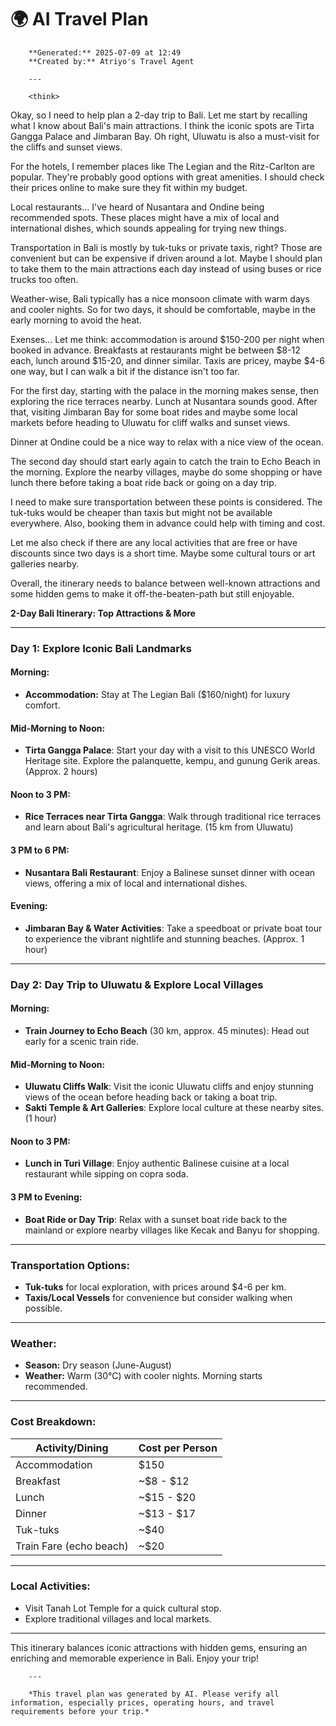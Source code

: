 # 🌍 AI Travel Plan

        **Generated:** 2025-07-09 at 12:49  
        **Created by:** Atriyo's Travel Agent
        
        ---
        
        <think>
Okay, so I need to help plan a 2-day trip to Bali. Let me start by recalling what I know about Bali's main attractions. I think the iconic spots are Tirta Gangga Palace and Jimbaran Bay. Oh right, Uluwatu is also a must-visit for the cliffs and sunset views.

For the hotels, I remember places like The Legian and the Ritz-Carlton are popular. They're probably good options with great amenities. I should check their prices online to make sure they fit within my budget.

Local restaurants... I've heard of Nusantara and Ondine being recommended spots. These places might have a mix of local and international dishes, which sounds appealing for trying new things.

Transportation in Bali is mostly by tuk-tuks or private taxis, right? Those are convenient but can be expensive if driven around a lot. Maybe I should plan to take them to the main attractions each day instead of using buses or rice trucks too often.

Weather-wise, Bali typically has a nice monsoon climate with warm days and cooler nights. So for two days, it should be comfortable, maybe in the early morning to avoid the heat.

Exenses... Let me think: accommodation is around $150-200 per night when booked in advance. Breakfasts at restaurants might be between $8-12 each, lunch around $15-20, and dinner similar. Taxis are pricey, maybe $4-6 one way, but I can walk a bit if the distance isn't too far.

For the first day, starting with the palace in the morning makes sense, then exploring the rice terraces nearby. Lunch at Nusantara sounds good. After that, visiting Jimbaran Bay for some boat rides and maybe some local markets before heading to Uluwatu for cliff walks and sunset views.

Dinner at Ondine could be a nice way to relax with a nice view of the ocean. 

The second day should start early again to catch the train to Echo Beach in the morning. Explore the nearby villages, maybe do some shopping or have lunch there before taking a boat ride back or going on a day trip.

I need to make sure transportation between these points is considered. The tuk-tuks would be cheaper than taxis but might not be available everywhere. Also, booking them in advance could help with timing and cost.

Let me also check if there are any local activities that are free or have discounts since two days is a short time. Maybe some cultural tours or art galleries nearby.

Overall, the itinerary needs to balance between well-known attractions and some hidden gems to make it off-the-beaten-path but still enjoyable.
</think>

**2-Day Bali Itinerary: Top Attractions & More**

---

### **Day 1: Explore Iconic Bali Landmarks**

#### **Morning:**
- **Accommodation:** Stay at The Legian Bali ($160/night) for luxury comfort.

#### **Mid-Morning to Noon:**
- **Tirta Gangga Palace**: Start your day with a visit to this UNESCO World Heritage site. Explore the palanquette, kempu, and gunung Gerik areas. (Approx. 2 hours)

#### **Noon to 3 PM:**
- **Rice Terraces near Tirta Gangga**: Walk through traditional rice terraces and learn about Bali's agricultural heritage. (15 km from Uluwatu)

#### **3 PM to 6 PM:**
- **Nusantara Bali Restaurant**: Enjoy a Balinese sunset dinner with ocean views, offering a mix of local and international dishes.

#### **Evening:**
- **Jimbaran Bay & Water Activities**: Take a speedboat or private boat tour to experience the vibrant nightlife and stunning beaches. (Approx. 1 hour)

---

### **Day 2: Day Trip to Uluwatu & Explore Local Villages**

#### **Morning:**
- **Train Journey to Echo Beach** (30 km, approx. 45 minutes): Head out early for a scenic train ride.

#### **Mid-Morning to Noon:**
- **Uluwatu Cliffs Walk**: Visit the iconic Uluwatu cliffs and enjoy stunning views of the ocean before heading back or taking a boat trip.
- **Sakti Temple & Art Galleries**: Explore local culture at these nearby sites. (1 hour)

#### **Noon to 3 PM:**
- **Lunch in Turi Village**: Enjoy authentic Balinese cuisine at a local restaurant while sipping on copra soda.

#### **3 PM to Evening:**
- **Boat Ride or Day Trip**: Relax with a sunset boat ride back to the mainland or explore nearby villages like Kecak and Banyu for shopping.

---

### **Transportation Options:**
- **Tuk-tuks** for local exploration, with prices around $4-6 per km.
- **Taxis/Local Vessels** for convenience but consider walking when possible.

---

### **Weather:**
- **Season:** Dry season (June-August)
- **Weather:** Warm (30°C) with cooler nights. Morning starts recommended.

---

### **Cost Breakdown:**

| Activity/Dining         | Cost per Person |
|-------------------------|------------------|
| Accommodation           | $150             |
| Breakfast               | ~$8 - $12        |
| Lunch                   | ~$15 - $20       |
| Dinner                  | ~$13 - $17       |
| Tuk-tuks               | ~$40              |
| Train Fare (echo beach)| ~$20             |

---

### **Local Activities:**
- Visit Tanah Lot Temple for a quick cultural stop.
- Explore traditional villages and local markets.

---

This itinerary balances iconic attractions with hidden gems, ensuring an enriching and memorable experience in Bali. Enjoy your trip!
        
        ---
        
        *This travel plan was generated by AI. Please verify all information, especially prices, operating hours, and travel requirements before your trip.*
        